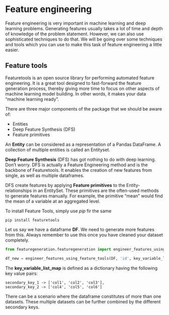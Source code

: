 # Feature engineering

Feature engineering is very important in machine learning and deep learning problems.
Generating features usually takes a lot of time and depth of knowledge of the
problem statement. However, we can also use sophisticated techniques to do that.
We will be going over some techniques and tools which you can use to make this 
task of feature engineering a little easier.

## Feature tools

Featuretools is an open source library for performing automated feature engineering. 
It is a great tool designed to fast-forward the feature generation process, thereby 
giving more time to focus on other aspects of machine learning model building. 
In other words, it makes your data “machine learning ready”.

There are three major components of the package that we should be aware of:

* Entities
* Deep Feature Synthesis (DFS)
* Feature primitives

An **Entity** can be considered as a representation of a Pandas DataFrame. 
A collection of multiple entities is called an Entityset.

**Deep Feature Synthesis** (DFS) has got nothing to do with deep learning. 
Don’t worry. DFS is actually a Feature Engineering method and is the backbone of 
Featuretools. It enables the creation of new features from single, as well as multiple dataframes.

DFS create features by applying **Feature primitives** to the Entity-relationships in 
an EntitySet. These primitives are the often-used methods to generate features manually. 
For example, the primitive “mean” would find the mean of a variable at an aggregated level.

To install Feature Tools, simply use *pip* fir the same
```
pip install featuretools
```
Let us say we have a dataframe **DF**. We need to generate more features from this.
Always remember to use this once you have cleaned your dataset completely.

```python
from featuregeneration.featuregeneration import engineer_features_using_feature_tools

df_new = engineer_features_using_feature_tools(DF, 'id', key_variable_list_map)
```
The **key_variable_list_map** is defined as a dictionary having the following key 
value pairs:
    
    secondary_key_1 -> ['col1', 'col2', 'col3'],
    secondary_key_2 -> ['col4', 'col5', 'col6']
    
There can be a scenario where the dataframe constitutes of more than one datasets.
These multiple datasets can be further combined by the different secondary keys. 